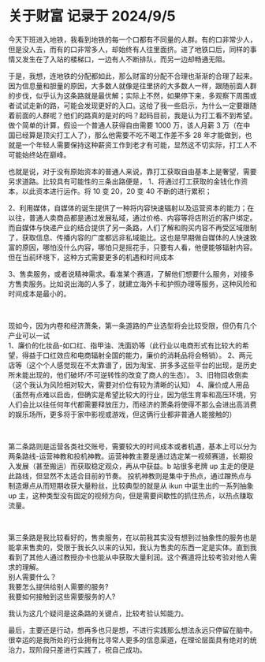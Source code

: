 # 关于财富  记录于 2024/9/5

今天下班进入地铁，我看到地铁的每一个口都有不同量的人群。有的口非常少人，但是没人去，而有的口非常多人，却始终有人往里面挤。进了地铁口后，同样的事情又发生在了入站的楼梯口，一边有人不断排队，而另一边却畅通无阻。<br>

于是，我想，连地铁的分配都如此，那么财富的分配不合理也渐渐的合理了起来。因为信息量和胆量的原因，大多数人就像是往里挤的大多数人一样，跟随前面人群的步伐，似乎认为这条路就是最优解；实际上不然，如果停下来，多观察下周围或者试试走新的路，可能会发现更好的入口。这给了我一些启示，为什么一定要跟随着前面的人群呢？他们的路真的是对的吗？起码目前，我是认为打工看不到希望。做个简单的计算，假设一个普通人获得自由需要 1000 万，该人月薪 3 万（在中国已经算是顶尖打工人了），那么他需要不吃不喝工作差不多 28 年才能做到，也就是一个年轻人需要保持这种薪资工作到老才有可能，显然这不切实际，打工人不可能始终站在巅峰。 <br>

也就是说，对于没有原始资本的普通人来说，靠打工获取自由基本上是奢望，需要另求道路。比较具有可能性的三条出路便是，
1、将通过打工获取的金钱化作资本，以此资本进行运作。将 10 变 20，20 变 40 不断的进行累积；<br>

2、利用媒体，自媒体的诞生提供了一种将内容快速辐射以及运营资本的能力；在以往，普通人卖商品都是通过发展私域，通过价格、内容等将店附近的客户绑定。而自媒体与快递产业的结合提供了另一条路，人们了解和购买内容不再受区域限制了，获取信息、传播内容的广度都远非私域能比。这也是早期做自媒体的人快速致富的原因，哪怕没什么内容，哪怕只是摇花手，只要有人看，他便能够辐射内容。但在当前环境下，这种方式需要更多的机遇和时间成本<br>

3、售卖服务，或者说精神需求。看准某个赛道，了解他们想要什么服务，对接多方售卖服务。比如说出海的人多了，就建立海外卡和护照办理等服务，这种风险和时间成本是最小的。

<br>

现如今，因为内卷和经济萧条，第一条道路的产业选型将会比较受限，但仍有几个产业可以一试<br>
1、廉价的化妆品-如口红、指甲油、洗面奶等（此行业以电商形式有比较大的希望，得益于口红效应和电商辐射全国的能力，廉价的消耗品将会畅销）。
2、两元店等（这个个人感觉现在不太靠谱了，因为淘宝、拼多多这些平台的出现，是历史所未能出现的，他们破坏/不可逆转性的改变了商人的生态）。
3、旧物回收倒卖（这个我认为风险相对较大，需要对价位有较为清晰的认知）
4、廉价成人用品（虽然有点难以启齿，但确实是希望比较大的行业，因为低生育率和高压环境，穷人们会比以往任何年代都需要释放压力，而经济的萧条将使得不那么会进出高消费的娱乐场所，更多将于家中影视或游戏，但这俩行业都非普通人能接触的）

<br>

第二条路则是运营各类社交账号，需要较大的时间成本或者机遇，基本上可以分为两条路线-运营神教和投机神教。运营神教主要是通过选定某一视频赛道，长期投入发展（甚至搬运）而获取稳定观众，再从中获益。b 站很多老牌 up 主走的便是此路线，但显然不太适合目前的节奏。
投机神教则是集中于热点，通过蹭热点与制造爆点从而短期收获大量粉丝，比较典型的就是从 ikun 中诞生出的一系列抽象 up 主，这种类型没有固定的视频方向，但是需要间歇性的抓住热点，以热点赚取流量。

<br>

第三条路是我比较看好的，售卖服务，在以前我其实没有想到过抽象性的服务也是能拿来售卖的，受限于我长久以来的认知，我认为售卖的东西一定是实体。直到我看到了其他人通过教授办卡也能从中获取大量利润。这个赛道将比较考验对他人需求的理解。<br>
别人需要什么？<br>
我要怎么提供给别人需要的服务?<br>
我要如何接触到这些需要服务的人?<br>

我认为这几个疑问是这条路的关键点，比较考验认知能力。<br>


最后，主要还是行动，想再多也只是想，不进行实践那么想法永远只停留在脑中。很幸运的是我所处的行业拥有比寻常人更多的信息渠道，在理论层面具有绝对的统治力，现阶段只差进行实践了，祝自己成功。